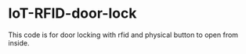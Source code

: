 # IoT-RFID-door-lock
This code is for door locking with rfid and physical button to open from inside.
